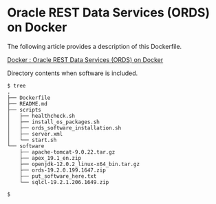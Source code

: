 # Oracle REST Data Services (ORDS) on Docker

The following article provides a description of this Dockerfile.

[Docker : Oracle REST Data Services (ORDS) on Docker](https://oracle-base.com/articles/linux/docker-oracle-rest-data-services-ords-on-docker)

Directory contents when software is included.

```
$ tree
.
├── Dockerfile
├── README.md
├── scripts
│   ├── healthcheck.sh
│   ├── install_os_packages.sh
│   ├── ords_software_installation.sh
│   ├── server.xml
│   └── start.sh
└── software
    ├── apache-tomcat-9.0.22.tar.gz
    ├── apex_19.1_en.zip
    ├── openjdk-12.0.2_linux-x64_bin.tar.gz
    ├── ords-19.2.0.199.1647.zip
    ├── put_software_here.txt
    └── sqlcl-19.2.1.206.1649.zip

$
```
